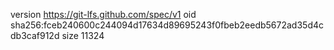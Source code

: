 version https://git-lfs.github.com/spec/v1
oid sha256:fceb240600c244094d17634d89695243f0fbeb2eedb5672ad35d4cdb3caf912d
size 11324

